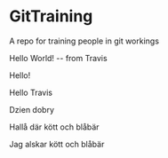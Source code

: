 # GitTraining
A repo for training people in git workings

Hello World! -- from Travis 

Hello!

Hello Travis

Dzien dobry

Hallå där kött och blåbär

Jag alskar kött och blåbär